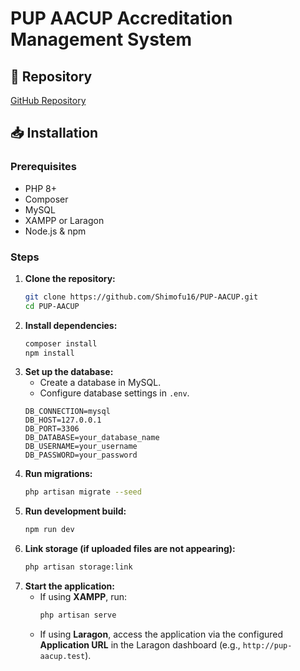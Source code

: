 # PUP AACUP Accreditation Management System

## 🔗 Repository
[GitHub Repository]([https://github.com/sh3ki/PUP_Accreditation_System])

## 📥 Installation
### Prerequisites
- PHP 8+
- Composer
- MySQL
- XAMPP or Laragon
- Node.js & npm

### Steps
1. **Clone the repository:**
   ```bash
   git clone https://github.com/Shimofu16/PUP-AACUP.git
   cd PUP-AACUP
   ```
2. **Install dependencies:**
   ```bash
   composer install
   npm install
   ```
3. **Set up the database:**
   - Create a database in MySQL.
   - Configure database settings in `.env`.
   ```env
   DB_CONNECTION=mysql
   DB_HOST=127.0.0.1
   DB_PORT=3306
   DB_DATABASE=your_database_name
   DB_USERNAME=your_username
   DB_PASSWORD=your_password
   ```
4. **Run migrations:**
   ```bash
   php artisan migrate --seed
   ```
5. **Run development build:**
   ```bash
   npm run dev
   ```
6. **Link storage (if uploaded files are not appearing):**
   ```bash
   php artisan storage:link
   ```
7. **Start the application:**
   - If using **XAMPP**, run:
     ```bash
     php artisan serve
     ```
   - If using **Laragon**, access the application via the configured **Application URL** in the Laragon dashboard (e.g., `http://pup-aacup.test`).

